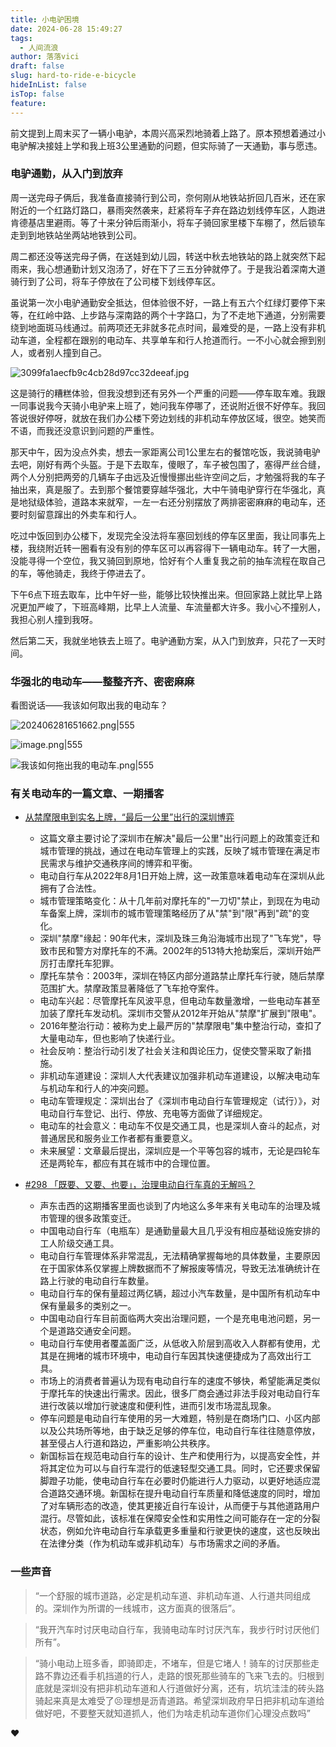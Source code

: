 ```yaml
---
title: 小电驴困境
date: 2024-06-28 15:49:27
tags:
  - 人间流浪
author: 落落vici
draft: false
slug: hard-to-ride-e-bicycle
hideInList: false
isTop: false
feature:
---
```

前文提到上周末买了一辆小电驴，本周兴高采烈地骑着上路了。原本预想着通过小电驴解决接娃上学和我上班3公里通勤的问题，但实际骑了一天通勤，事与愿违。

### 电驴通勤，从入门到放弃

周一送完母子俩后，我准备直接骑行到公司，奈何刚从地铁站折回几百米，还在家附近的一个红路灯路口，暴雨突然袭来，赶紧将车子弃在路边划线停车区，人跑进肯德基店里避雨。等了十来分钟后雨渐小，将车子骑回家里楼下车棚了，然后锁车走到到地铁站坐两站地铁到公司。

周二都还没等送完母子俩，在送娃到幼儿园，转送中秋去地铁站的路上就突然下起雨来，我心想通勤计划又泡汤了，好在下了三五分钟就停了。于是我沿着深南大道骑行到了公司，将车子停放在了公司楼下划线停车区。

虽说第一次小电驴通勤安全抵达，但体验很不好，一路上有五六个红绿灯要停下来等，在红岭中路、上步路与深南路的两个十字路口，为了不走地下通道，分别需要绕到地面斑马线通过。前两项还无非就多花点时间，最难受的是，一路上没有非机动车道，全程都在跟别的电动车、共享单车和行人抢道而行。一不小心就会擦到别人，或者别人撞到自己。

![3099fa1aecfb9c4cb28d97cc32deeaf.jpg](https://img.hux.ink/image/2024/06/202406281611589.jpg)

这是骑行的糟糕体验，但我没想到还有另外一个严重的问题——停车取车难。我跟一同事说我今天骑小电驴来上班了，她问我车停哪了，还说附近很不好停车。我回答说很好停呀，就放在我们办公楼下旁边划线的非机动车停放区域，很空。她笑而不语，而我还没意识到问题的严重性。

那天中午，因为没点外卖，想去一家距离公司1公里左右的餐馆吃饭，我说骑电驴去吧，刚好有两个头盔。于是下去取车，傻眼了，车子被包围了，塞得严丝合缝，两个人分别把两旁的几辆车子由远及近慢慢挪出些许空间之后，才勉强将我的车子抽出来，真是服了。去到那个餐馆要穿越华强北，大中午骑电驴穿行在华强北，真是地狱级体验，道路本来就窄，一左一右还分别摆放了两排密密麻麻的电动车，还要时刻留意蹿出的外卖车和行人。

吃过中饭回到办公楼下，发现完全没法将车塞回划线的停车区里面，我让同事先上楼，我绕附近转一圈看有没有别的停车区可以再容得下一辆电动车。转了一大圈，没能寻得一个空位，我又骑回到原地，恰好有个人重复我之前的抽车流程在取自己的车，等他骑走，我终于停进去了。

下午6点下班去取车，比中午好一些，能够比较快推出来。但回家路上就比早上路况更加严峻了，下班高峰期，比早上人流量、车流量都大许多。我小心不撞别人，我担心别人撞到我呀。

然后第二天，我就坐地铁去上班了。电驴通勤方案，从入门到放弃，只花了一天时间。


### 华强北的电动车——整整齐齐、密密麻麻

看图说话——我该如何取出我的电动车？

![202406281651662.png|555](https://img.hux.ink/image/2024/06/202406281651662.png)

![image.png|555](https://img.hux.ink/image/2024/06/202406281708510.png)


![我该如何拖出我的电动车.png|555](https://img.hux.ink/image/2024/06/202406281655459.png)


### 有关电动车的一篇文章、一期播客

- [从禁摩限电到实名上牌，“最后一公里”出行的深圳博弈](https://mp.weixin.qq.com/s/W8QnzdrqlzuoWNj-K7wh4w)
	- 这篇文章主要讨论了深圳市在解决"最后一公里"出行问题上的政策变迁和城市管理的挑战，通过在电动车管理上的实践，反映了城市管理在满足市民需求与维护交通秩序间的博弈和平衡。
	- 电动自行车从2022年8月1日开始上牌，这一政策意味着电动车在深圳从此拥有了合法性。
	- 城市管理策略变化：从十几年前对摩托车的"一刀切"禁止，到现在为电动车备案上牌，深圳市的城市管理策略经历了从"禁"到"限"再到"疏"的变化。 
	- 深圳"禁摩"缘起：90年代末，深圳及珠三角沿海城市出现了"飞车党"，导致市民和警方对摩托车的不满。2002年的513特大抢劫案后，深圳开始严厉打击摩托车犯罪。
	- 摩托车禁令：2003年，深圳在特区内部分道路禁止摩托车行驶，随后禁摩范围扩大。禁摩政策显著降低了飞车抢夺案件。
	- 电动车兴起：尽管摩托车风波平息，但电动车数量激增，一些电动车甚至加装了摩托车发动机。深圳市交警从2012年开始从"禁摩"扩展到"限电"。
	- 2016年整治行动：被称为史上最严厉的"禁摩限电"集中整治行动，查扣了大量电动车，但也影响了快递行业。
	- 社会反响：整治行动引发了社会关注和舆论压力，促使交警采取了新措施。
	- 非机动车道建设：深圳人大代表建议加强非机动车道建设，以解决电动车与机动车和行人的冲突问题。
	- 电动车管理规定：深圳出台了《深圳市电动自行车管理规定（试行）》，对电动自行车登记、出行、停放、充电等方面做了详细规定。
	- 电动车的社会意义：电动车不仅是交通工具，也是深圳人奋斗的起点，对普通居民和服务业工作者都有重要意义。
	- 未来展望：文章最后提出，深圳应是一个平等包容的城市，无论是四轮车还是两轮车，都应有其在城市中的合理位置。
	
-  [#298 「既要、又要、也要」，治理电动自行车真的无解吗？](https://www.xiaoyuzhoufm.com/episode/66618c6dced4ec5a79028be1)
	- 声东击西的这期播客里面也谈到了内地这么多年来有关电动车的治理及城市管理的很多政策变迁。
	- 中国电动自行车（电瓶车）是通勤量最大且几乎没有相应基础设施安排的工人阶级交通工具。
	- 电动自行车管理体系非常混乱，无法精确掌握每地的具体数量，主要原因在于国家体系仅掌握上牌数据而不了解报废等情况，导致无法准确统计在路上行驶的电动自行车数量。
	- 电动自行车的保有量超过两亿辆，超过小汽车数量，是中国所有机动车中保有量最多的类别之一。
	- 中国电动自行车目前面临两大突出治理问题，一个是充电电池问题，另一个是道路交通安全问题。
	- 电动自行车使用者覆盖面广泛，从低收入阶层到高收入人群都有使用，尤其是在拥堵的城市环境中，电动自行车因其快速便捷成为了高效出行工具。
	- 市场上的消费者普遍认为现有电动自行车的速度不够快，希望能满足类似于摩托车的快速出行需求。因此，很多厂商会通过非法手段对电动自行车进行改装以增加行驶速度和便利性，进而引发市场混乱现象。
	- 停车问题是电动自行车使用的另一大难题，特别是在商场门口、小区内部以及公共场所等地，由于缺乏足够的停车位，电动自行车往往随意停放，甚至侵占人行道和路边，严重影响公共秩序。	
	- 新国标旨在规范电动自行车的设计、生产和使用行为，以提高安全性，并将其定位为可以与自行车混行的低速轻型交通工具。同时，它还要求保留脚蹬子功能，使电动自行车在必要时仍能进行人力驱动，以更好地适应混合道路交通环境。新国标在提升电动自行车质量和降低速度的同时，增加了对车辆形态的改造，使其更接近自行车设计，从而便于与其他道路用户混行。尽管如此，该标准在保障安全性和实用性之间可能存在一定的分裂状态，例如允许电动自行车承载更多重量和行驶更快的速度，这也反映出在法律分类（作为机动车或非机动车）与市场需求之间的矛盾。

### 一些声音

>“一个舒服的城市道路，必定是机动车道、非机动车道、人行道共同组成的。深圳作为所谓的一线城市，这方面真的很落后”。

>“我开汽车时讨厌电动自行车，我骑电动车时讨厌汽车，我步行时讨厌他们所有”。

>“骑小电动上班多香，即骑即走，不堵车，但是它堵人！骑车的讨厌那些走路不靠边还看手机挡道的行人，走路的恨死那些骑车的飞来飞去的。归根到底就是深圳没有把非机动车道和人行道做好分离，还有，坑坑洼洼的砖头路骑起来真是太难受了😣理想是沥青道路。希望深圳政府早日把非机动车道给做好吧，不要整天就知道抓人，他们为啥走机动车道你们心理没点数吗”

❤